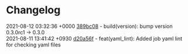 # Changelog

2021-08-12 03:32:36 +0000 [389bc08](https://gitlab.com/nofusscomputing/projects/gitlab-ci/-/commit/389bc08d7686153fb374aa83d440c35c9b4eac90) - build(version): bump version 0.3.0rc1 → 0.3.0  
2021-08-11 13:41:42 +0930 [d20a56f](https://gitlab.com/nofusscomputing/projects/gitlab-ci/-/commit/d20a56fa0ca492e3fc2ad7c548fc891cc8ffc8ec) - feat(yaml_lint): Added job yaml lint for checking yaml files  
